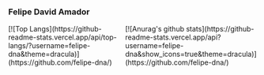 ### Felipe David Amador


<div style="display: flex; flex-direction: row">
<div>[![Top Langs](https://github-readme-stats.vercel.app/api/top-langs/?username=felipe-dna&theme=dracula)](https://github.com/felipe-dna/)</div>
<div>[![Anurag's github stats](https://github-readme-stats.vercel.app/api?username=felipe-dna&show_icons=true&theme=dracula)](https://github.com/felipe-dna/)</div>
</div>
